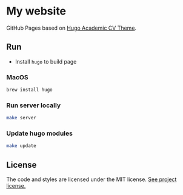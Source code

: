 # My website

GitHub Pages based on [Hugo Academic CV Theme](https://github.com/HugoBlox/theme-academic-cv).

## Run

- Install `hugo` to build page

### MacOS

```sh
brew install hugo
```

### Run server locally

```sh
make server
```

### Update hugo modules

```sh
make update
```

## License

The code and styles are licensed under the MIT license. [See project license.](LICENSE.md) 
